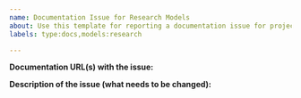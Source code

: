 ```yaml
---
name: Documentation Issue for Research Models
about: Use this template for reporting a documentation issue for projects under the “research” folder
labels: type:docs,models:research

---
```

<!--
Please make sure that this is a documentation issue. 

As per our GitHub Policy (https://github.com/tensorflow/models/blob/master/ISSUES.md), we only address code bugs, documentation issues, and feature requests on GitHub.

Please go to Stack Overflow (http://stackoverflow.com/questions/tagged/tensorflow-model-garden) for help and support.

The research models (https://github.com/tensorflow/models/tree/master/research) are a large collection of models implemented in TensorFlow by researchers. They are not officially supported. It is up to the individual researchers to maintain the models and/or provide support on issues and pull requests.
-->

**Documentation URL(s) with the issue:**
<!-- Please provide a link to the documentation entry, for example: https://github.com/tensorflow/models/blob/master/research/README.md -->

**Description of the issue (what needs to be changed):**

